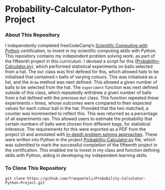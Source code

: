 # Probability-Calculator-Python-Project
### About This Repository
I independently completed freeCodeCamp’s [Scientific Computing with Python](https://www.freecodecamp.org/learn/scientific-computing-with-python/) certification, to invest in my scientific computing skills with Python. This repository contains my independent problem solving work, as part of the fifteenth project in this curriculum. I devised a script for this ([Probability-Calculator.py](https://github.com/franpanteli/Probability-Calculator-Python-Project/blob/main/Probability-Calculator.py)), which performed statistical experiments on balls selected from a hat. The `Hat` class was first defined for this, which allowed hats to be initialised that contained `n` balls of varying colours. This was initialised as a list, and the `draw` method was next defined. This allowed a given number of balls to be selected from the hat. The `experiment` function was next defined outside of this class, which repeatedly withdrew a given number of balls from a hat defined with the previous `Hat` class. This function repeated these experiments `n` times, whose outcomes were compared to their expected values for each colour ball in the hat. Provided that the two matched, a counter was incremented to reflect this. This was returned as a percentage of all experiments ran. This allowed users to estimate the probability that certain numbers of balls were chosen from different bags, for statistical inference. The requirements for this were exported as a PDF from the project UI and annotated with [in-depth problem solving approaches](https://github.com/franpanteli/Probability-Calculator-Python-Project/blob/main/Task%20Challenge%20Notes.pdf). These were written into Python in the project [Probability-Calculator.py](https://github.com/franpanteli/Probability-Calculator-Python-Project/blob/main/Probability-Calculator.py) file, which was submitted to mark the successful completion of the fifteenth project in the certification. This enabled me to invest in my class and function defining skills with Python, aiding in developing my independent learning skills.

### To Clone This Repository
```
git clone https://github.com/franpanteli/Probability-Calculator-Python-Project.git
```
